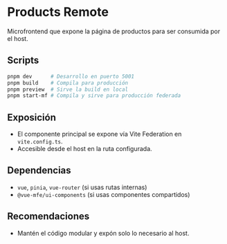# Products Remote

Microfrontend que expone la página de productos para ser consumida por el host.

## Scripts

```sh
pnpm dev      # Desarrollo en puerto 5001
pnpm build    # Compila para producción
pnpm preview  # Sirve la build en local
pnpm start-mf # Compila y sirve para producción federada
```

## Exposición

- El componente principal se expone vía Vite Federation en `vite.config.ts`.
- Accesible desde el host en la ruta configurada.

## Dependencias

- `vue`, `pinia`, `vue-router` (si usas rutas internas)
- `@vue-mfe/ui-components` (si usas componentes compartidos)

## Recomendaciones

- Mantén el código modular y expón solo lo necesario al host.